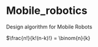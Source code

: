 # Mobile_robotics
Design algorithm for Mobile Robots

<!-- $\sqrt{3x-1}+(1+x)^2$
$\rpm = \frac{V*60}{2*pi* r} -->
$\frac{n!}{k!(n-k)!} = \binom{n}{k}